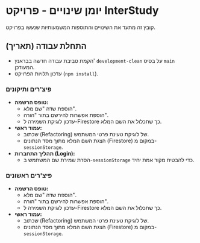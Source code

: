 # יומן שינויים - פרויקט InterStudy

קובץ זה מתעד את השינויים והתוספות המשמעותיות שנעשו בפרויקט.

## התחלת עבודה (תאריך)

*   הקמת סביבת עבודה חדשה בבראנץ' `development-clean` על בסיס `main` המעודכן.
*   עדכון תלויות הפרויקט (`npm install`).

### פיצ'רים ותיקונים

*   **טופס הרשמה:**
    *   הוספת שדה "שם מלא".
    *   הוספת אפשרות להירשם בתור "הורה".
    *   עדכון לוגיקת השמירה ל-Firestore כך שתכלול את השם המלא.
*   **עמוד ראשי:**
    *   שכתוב (Refactoring) של לוגיקת טעינת פרטי המשתמש.
    *   הצגת השם המלא מתוך מסד הנתונים (Firestore) במקום מ-`sessionStorage`.
*   **תהליך התחברות (Login):**
    *   הסרת שמירת שם המשתמש ב-`sessionStorage` כדי להבטיח מקור אמת יחיד.

### פיצ'רים ראשונים

*   **טופס הרשמה:**
    *   הוספת שדה "שם מלא".
    *   הוספת אפשרות להירשם בתור "הורה".
    *   עדכון לוגיקת השמירה ל-Firestore כך שתכלול את השם המלא.
*   **עמוד ראשי:**
    *   שכתוב (Refactoring) של לוגיקת טעינת פרטי המשתמש.
    *   הצגת השם המלא מתוך מסד הנתונים (Firestore) במקום מ-`sessionStorage`. 